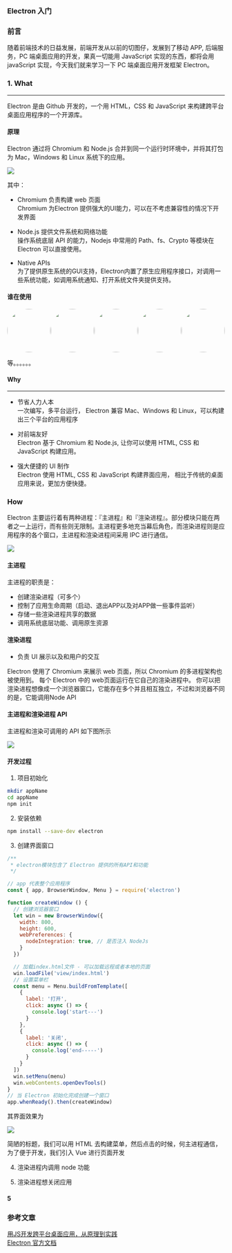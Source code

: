 ### Electron 入门

### 前言
随着前端技术的日益发展，前端开发从以前的切图仔，发展到了移动 APP, 后端服务，PC 端桌面应用的开发，果真一切能用 JavaScript 实现的东西，都将会用 javaScript 实现，今天我们就来学习一下 PC 端桌面应用开发框架 Electron。


### 1. What  
----  
Electron 是由 Github 开发的，一个用 HTML，CSS 和 JavaScript 来构建跨平台桌面应用程序的一个开源库。

#### 原理
Electron 通过将 Chromium 和 Node.js 合并到同一个运行时环境中，并将其打包为 Mac，Windows 和 Linux 系统下的应用。  

![](./images/components.png)    

其中：
- Chromium 负责构建 web 页面  
Chromium 为Electron 提供强大的UI能力，可以在不考虑兼容性的情况下开发界面

- Node.js 提供文件系统和网络功能  
操作系统底层 API 的能力，Nodejs 中常用的 Path、fs、Crypto 等模块在 Electron 可以直接使用。

- Native APIs   
为了提供原生系统的GUI支持，Electron内置了原生应用程序接口，对调用一些系统功能，如调用系统通知、打开系统文件夹提供支持。  


#### 谁在使用  

<center style="display: flex; justify-content:space-between">
    <img src="./images/atom.jpg" width="100" height="100" style="border-radius: 50%"/>
   <img src="./images/vscode.jpg" width="100" height="100" style="border-radius: 50%"/>
     <img src="./images/github.png" width="100" height="100" style="border-radius: 50%"/>
     <img src="./images/ding.jpg" width="100" height="100" style="border-radius: 50%"/>
      <img src="./images/thunderx.jpg" width="100" height="100" style="border-radius: 50%"/>
</center>

等。。。。。。

#### Why
----
- 节省人力人本  
一次编写，多平台运行， Electron 兼容 Mac、Windows 和 Linux，可以构建出三个平台的应用程序

- 对前端友好  
Electron 基于 Chromium 和 Node.js, 让你可以使用 HTML, CSS 和 JavaScript 构建应用。

- 强大便捷的 UI 制作  
Electron 使用 HTML, CSS 和 JavaScript 构建界面应用， 相比于传统的桌面应用来说，更加方便快捷。



### How
Electron 主要运行着有两种进程：『主进程』和『渲染进程』。部分模块只能在两者之一上运行，而有些则无限制。主进程更多地充当幕后角色，而渲染进程则是应用程序的各个窗口，主进程和渲染进程间采用 IPC 进行通信。
  
![](./images/process.png)      


#### 主进程  

主进程的职责是：
- 创建渲染进程（可多个）  
- 控制了应用生命周期（启动、退出APP以及对APP做一些事件监听）
- 存储一些渲染进程共享的数据  
- 调用系统底层功能、调用原生资源  


#### 渲染进程
- 负责 UI 展示以及和用户的交互

Electron 使用了 Chromium 来展示 web 页面，所以 Chromium 的多进程架构也被使用到。 每个 Electron 中的 web页面运行在它自己的渲染进程中。
你可以把渲染进程想像成一个浏览器窗口，它能存在多个并且相互独立，不过和浏览器不同的是，它能调用Node API


#### 主进程和渲染进程 API
主进程和渲染可调用的 API 如下图所示  

![](./images/api.png)  

#### 开发过程

1. 项目初始化  

```bash
mkdir appName
cd appName
npm init

```

2. 安装依赖
```bash
npm install --save-dev electron
```


3. 创建界面窗口
```javascript
/**
 * electron模块包含了 Electron 提供的所有API和功能
 */

// app 代表整个应用程序
const { app, BrowserWindow, Menu } = require('electron')

function createWindow () {   
  // 创建浏览器窗口
  let win = new BrowserWindow({
    width: 800,
    height: 600,
    webPreferences: { 
      nodeIntegration: true, // 是否注入 NodeJs
    }
  })

  // 加载index.html文件 - 可以加载远程或者本地的页面
  win.loadFile('view/index.html')
  // 设置菜单栏
  const menu = Menu.buildFromTemplate([
    {
      label: '打开',
      click: async () => {
        console.log('start---')    
      }
    },
    {
      label: '关闭',
      click: async () => {
        console.log('end-----')  
      }
    }
  ])
  win.setMenu(menu)
  win.webContents.openDevTools()
}
// 当 Electron 初始化完成创建一个窗口
app.whenReady().then(createWindow)
```
其界面效果为  

![](./images/electron.png)  

简陋的标题，我们可以用 HTML 去构建菜单，然后点击的时候，何主进程通信， 为了便于开发，我们引入 Vue 进行页面开发



4. 渲染进程内调用 node 功能



5. 渲染进程想关闭应用




#### 5


























### 参考文章  
[用JS开发跨平台桌面应用，从原理到实践](https://segmentfault.com/a/1190000019426512)  
[Electron 官方文档](https://www.electronjs.org/)







